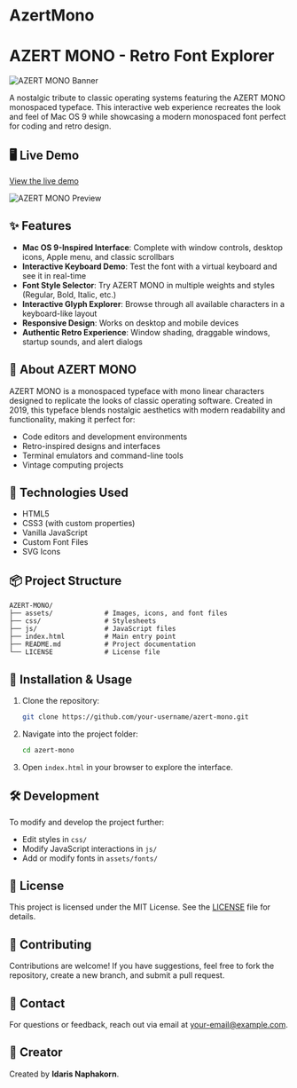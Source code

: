 # AzertMono
# AZERT MONO - Retro Font Explorer

![AZERT MONO Banner](assets/banner.png)

A nostalgic tribute to classic operating systems featuring the AZERT MONO monospaced typeface. This interactive web experience recreates the look and feel of Mac OS 9 while showcasing a modern monospaced font perfect for coding and retro design.

## 🖥️ Live Demo

[View the live demo](#) <!-- Add your live demo link when available -->

![AZERT MONO Preview](assets/preview.gif)

## ✨ Features

- **Mac OS 9-Inspired Interface**: Complete with window controls, desktop icons, Apple menu, and classic scrollbars
- **Interactive Keyboard Demo**: Test the font with a virtual keyboard and see it in real-time
- **Font Style Selector**: Try AZERT MONO in multiple weights and styles (Regular, Bold, Italic, etc.)
- **Interactive Glyph Explorer**: Browse through all available characters in a keyboard-like layout
- **Responsive Design**: Works on desktop and mobile devices
- **Authentic Retro Experience**: Window shading, draggable windows, startup sounds, and alert dialogs

## 🎯 About AZERT MONO

AZERT MONO is a monospaced typeface with mono linear characters designed to replicate the looks of classic operating software. Created in 2019, this typeface blends nostalgic aesthetics with modern readability and functionality, making it perfect for:

- Code editors and development environments
- Retro-inspired designs and interfaces
- Terminal emulators and command-line tools
- Vintage computing projects

## 🚀 Technologies Used

- HTML5
- CSS3 (with custom properties)
- Vanilla JavaScript
- Custom Font Files
- SVG Icons

## 📦 Project Structure

```
AZERT-MONO/
├── assets/             # Images, icons, and font files
├── css/                # Stylesheets
├── js/                 # JavaScript files
├── index.html          # Main entry point
├── README.md           # Project documentation
└── LICENSE             # License file
```

## 📜 Installation & Usage

1. Clone the repository:
   ```sh
   git clone https://github.com/your-username/azert-mono.git
   ```
2. Navigate into the project folder:
   ```sh
   cd azert-mono
   ```
3. Open `index.html` in your browser to explore the interface.

## 🛠️ Development

To modify and develop the project further:

- Edit styles in `css/`
- Modify JavaScript interactions in `js/`
- Add or modify fonts in `assets/fonts/`

## 📄 License

This project is licensed under the MIT License. See the [LICENSE](LICENSE) file for details.

## 🤝 Contributing

Contributions are welcome! If you have suggestions, feel free to fork the repository, create a new branch, and submit a pull request.

## 📧 Contact

For questions or feedback, reach out via email at [your-email@example.com](mailto:your-email@example.com).

## 👤 Creator

Created by **Idaris Naphakorn**.
